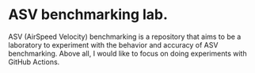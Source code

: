# ASV benchmarking lab.

ASV (AirSpeed Velocity) benchmarking is a repository that aims to be a laboratory to experiment with the behavior and accuracy of ASV benchmarking. Above all, I would like to focus on doing experiments with GitHub Actions.
